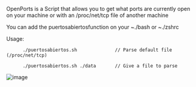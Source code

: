 OpenPorts is a Script that allows you to get what ports are currently open on your machine or with an /proc/net/tcp file of another machine

You can add the puertosabiertosfunction on your ~./bash or ~./zshrc 


Usage:

```shell
      ./puertosabiertos.sh              // Parse default file (/proc/net/tcp)
      
      ./puertosabiertos.sh ./data       // Give a file to parse
```

![image](https://user-images.githubusercontent.com/103772333/203122355-77428112-407d-4004-af20-3a0a5c3c4408.png)
